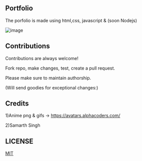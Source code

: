 ## Portfolio

The porfolio is made using html,css, javascript & (soon Nodejs)

![image](https://user-images.githubusercontent.com/54644253/192871507-2285f3ba-59c2-44bf-bdff-1458fa4be37e.png)

## Contributions
Contributions are always welcome!  

Fork repo, make changes, test, create a pull request.  

Please make sure to maintain authorship.  

(Will send goodies for exceptional changes:)


## Credits 
  
1)Anime png & gifs -> https://avatars.alphacoders.com/ 
  
2)Samarth Singh  

## LICENSE
  
[MIT](https://github.com/shubham7668/potfolio/blob/main/LICENSE)
